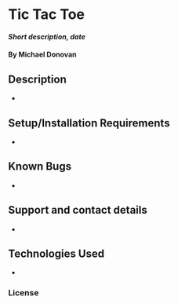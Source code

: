 
# Tic Tac Toe

#### _Short description, date_

#### By Michael Donovan


## Description
-

## Setup/Installation Requirements
-

## Known Bugs
-

## Support and contact details
-

## Technologies Used
-

### License